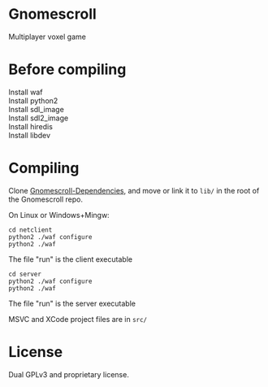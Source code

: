 Gnomescroll
===========

Multiplayer voxel game 

Before compiling
================

Install waf  
Install python2  
Install sdl_image  
Install sdl2_image  
Install hiredis  
Install libdev  

Compiling
=========

Clone [Gnomescroll-Dependencies](https://github.com/Gnomescroll/Gnomescroll-Dependencies), 
and move or link it to `lib/` in the root of the Gnomescroll repo.

On Linux or Windows+Mingw:

```cd netclient```  
```python2 ./waf configure```  
```python2 ./waf```  

The file "run" is the client executable

```cd server```  
```python2 ./waf configure```  
```python2 ./waf```  

The file "run" is the server executable

MSVC and XCode project files are in `src/`


License
=======

Dual GPLv3 and proprietary license.



